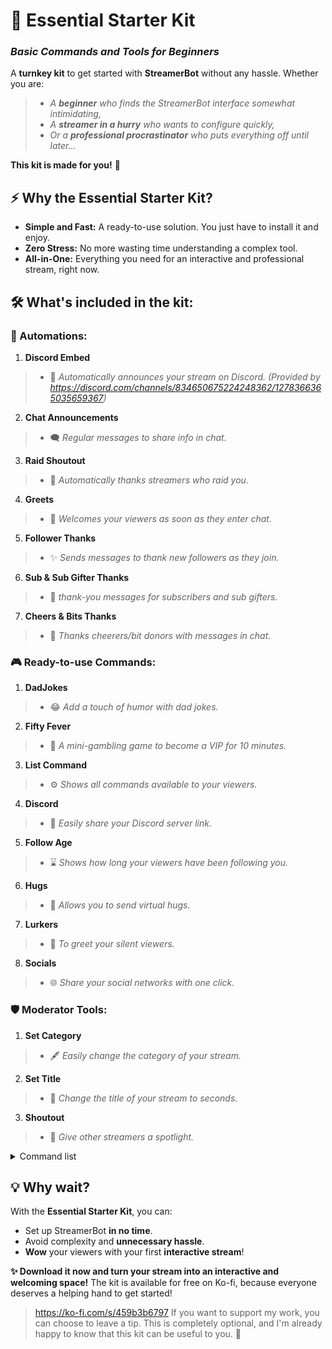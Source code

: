 # **🎉 Essential Starter Kit**
### **_Basic Commands and Tools for Beginners_**

A **turnkey kit** to get started with **StreamerBot** without any hassle. Whether you are:
> - _A **beginner** who finds the StreamerBot interface somewhat intimidating,_
> - _A **streamer in a hurry** who wants to configure quickly,_
> - _Or a **professional procrastinator** who puts everything off until later..._

**This kit is made for you!** :rocket:

## **⚡ Why the Essential Starter Kit?**
- **Simple and Fast:** A ready-to-use solution. You just have to install it and enjoy.
- **Zero Stress:** No more wasting time understanding a complex tool.
- **All-in-One:** Everything you need for an interactive and professional stream, right now.

## **🛠️ What's included in the kit:**
### **🔄️ Automations:**
1. **Discord Embed**
> - 📣 *Automatically announces your stream on Discord. (Provided by https://discord.com/channels/834650675224248362/1278366365035659367)*
2. **Chat Announcements**
> - 🗨️ *Regular messages to share info in chat.*
3. **Raid Shoutout**
> - 🤩 *Automatically thanks streamers who raid you.*
4. **Greets**
> - 👋 *Welcomes your viewers as soon as they enter chat.*
5. **Follower Thanks**
> - ✨ *Sends messages to thank new followers as they join.*
6. **Sub & Sub Gifter Thanks**
> - 🎁 *thank-you messages for subscribers and sub gifters.*
7. **Cheers & Bits Thanks**
> - 💎 *Thanks cheerers/bit donors with messages in chat.*

### **🎮 Ready-to-use Commands:**
1. **DadJokes**
> - 😂 *Add a touch of humor with dad jokes.*
2. **Fifty Fever**
> - 🎲 *A mini-gambling game to become a VIP for 10 minutes.*
3. **List Command**
> - ⚙️ *Shows all commands available to your viewers.*
4. **Discord**
> - 📡 *Easily share your Discord server link.*
5. **Follow Age**
> - ⌛ *Shows how long your viewers have been following you.*
6. **Hugs**
> - 🤗 *Allows you to send virtual hugs.*
7. **Lurkers**
> - 👀 *To greet your silent viewers.*
8. **Socials**
> - 🌐 *Share your social networks with one click.*

### **🛡️ Moderator Tools:**
1. **Set Category**
> - 🖋️ *Easily change the category of your stream.*
2. **Set Title**
> - 📛 *Change the title of your stream to seconds.*
3. **Shoutout**
> - 📢 *Give other streamers a spotlight.*

<details>
<summary>Command list</summary>

| Commands | Aliases |
| - | - |
| !Commands | !command, !cmds, !cmd, !cmdlist |
| !DadJokes | !DadJoke, !DJokes, !Jokes |
| !Discord | !dscrd, !dsc, !dc |
| !FiftyFever <0-50> | !Fifty, !Fever |
| !FollowStats | !FollowStat, !FStats, !FStat, !FollowAge, !FAge |
| !hugs <username> | !hug, !cuddles, !cuddle |
| !lurk | !lurker, !lurks, !lurkers |
| !SetCategory <category name> | !SetGame |
| !SetTitle <new title> | n/a |
| !so <username> | !Shout, !Shoutout |
| !social | !socials, !link, !links |
</details>

## **💡 Why wait?**
With the **Essential Starter Kit**, you can:
- Set up StreamerBot **in no time**.
- Avoid complexity and **unnecessary hassle**.
- **Wow** your viewers with your first **interactive stream**!

**✨ Download it now and turn your stream into an interactive and welcoming space!**
The kit is available for free on Ko-fi, because everyone deserves a helping hand to get started!
> https://ko-fi.com/s/459b3b6797
If you want to support my work, you can choose to leave a tip. This is completely optional, and I'm already happy to know that this kit can be useful to you. 💖